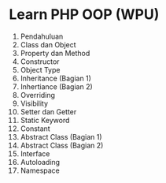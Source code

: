 # Learn PHP OOP (WPU)

1. Pendahuluan
2. Class dan Object
3. Property dan Method
4. Constructor
5. Object Type
6. Inheritance (Bagian 1)
7. Inhertiance (Bagian 2)
8. Overriding
9. Visibility
10. Setter dan Getter
11. Static Keyword
12. Constant
13. Abstract Class (Bagian 1)
14. Abstract Class (Bagian 2)
15. Interface
16. Autoloading
17. Namespace
